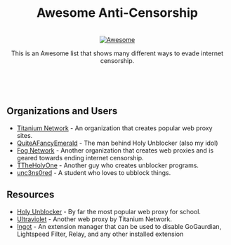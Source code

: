 <div align="center">
	
# Awesome Anti-Censorship
	
</div>
<br>
<div align="center">
	<a href="https://awesome.re">
		<img src="https://awesome.re/badge-flat2.svg" alt="Awesome">
	</a>
  <p>This is an Awesome list that shows many different ways to evade internet censorship.</p>
</div>
<br>
<br>
<br>

## Organizations and Users

- [Titanium Network](https://github.com/Titanium-Network) - An organization that creates popular web proxy sites.
- [QuiteAFancyEmerald](https://github.com/QuiteAFancyEmerald) - The man behind Holy Unblocker (also my idol)
- [Fog Network](https://github.com/FogNetwork) - Another organization that creates web proxies and is geared towards ending internet censorship.
- [TTheHolyOne](https://github.com/TTheHolyOne) - Another guy who creates unblocker programs.
- [unc3ns0red](https://github.com/unc3ns0red) - A student who loves to ubblock things.

## Resources

- [Holy Unblocker](https://github.com/QuiteAFancyEmerald/Holy-Unblocker) - By far the most popular web proxy for school.
- [Ultraviolet](https://github.com/Titanium-Network/Ultraviolet) - Another web proxy by Titanium Network.
- [Ingot](https://github.com/FogNetwork/Ingot) - An extension manager that can be used to disable GoGaurdian, Lightspeed Filter, Relay, and any other installed extension
